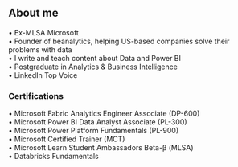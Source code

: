## About me

• Ex-MLSA Microsoft  
• Founder of beanalytics, helping US-based companies solve their problems with data  
• I write and teach content about Data and Power BI  
• Postgraduate in Analytics & Business Intelligence  
• LinkedIn Top Voice  

### Certifications

• Microsoft Fabric Analytics Engineer Associate (DP-600)  
• Microsoft Power BI Data Analyst Associate (PL-300)  
• Microsoft Power Platform Fundamentals (PL-900)  
• Microsoft Certified Trainer (MCT)  
• Microsoft Learn Student Ambassadors Beta-β (MLSA)  
• Databricks Fundamentals

<!--
**sandroribeirojr/sandroribeirojr** is a ✨ _special_ ✨ repository because its `README.md` (this file) appears on your GitHub profile.

Here are some ideas to get you started:

- 🔭 I’m currently working on ...
- 🌱 I’m currently learning ...
- 👯 I’m looking to collaborate on ...
- 🤔 I’m looking for help with ...
- 💬 Ask me about ...
- 📫 How to reach me: ...
- 😄 Pronouns: ...
- ⚡ Fun fact: ...
-->
